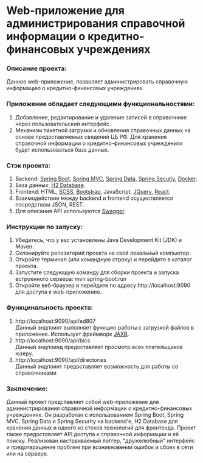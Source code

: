 # Web-приложение для администрирования справочной информации о кредитно-финансовых учреждениях

### Описание проекта:  
Данное web-приложение, позволяет администрировать справочную информацию о кредитно-финансовых учреждениях. 

### Приложение обладает следующими функциональностями:  
1. Добавление, редактирование и удаление записей в справочнике через пользовательский интерфейс.
2. Механизм пакетной загрузки и обновления справочных данных на основе предоставляемых сведений ЦБ РФ.
Для хранения справочной информации о кредитно-финансовых учреждениях будет использоваться база данных.

### Стэк проекта:  
1. Backend: [Spring Boot](https://spring.io/projects/spring-boot), [Spring MVC](https://docs.spring.io/spring-framework/docs/3.2.x/spring-framework-reference/html/mvc.html), [Spring Data](https://spring.io/projects/spring-data-jpa), [Spring Secuity](https://spring.io/projects/spring-security), [Docker](https://www.docker.com/).  
2. База данных: [H2 Database](https://www.h2database.com/html/main.html).  
3. Frontend: HTML, [SCSS](https://sass-lang.com/), [Bootstrap](https://getbootstrap.com/), JavaScript, [JQuery](https://jquery.com/), [React](https://react.dev/).   
4. Взаимодействие между backend и frontend осуществляется посредством JSON, REST.  
5. Для описания API используются [Swagger](https://swagger.io/tools/swagger-ui/).  

### Инструкции по запуску:
1. Убедитесь, что у вас установлены Java Development Kit (JDK) и Maven.
2. Склонируйте репозиторий проекта на свой локальный компьютер.
3. Откройте терминал (или командную строку) и перейдите в каталог проекта.
4. Запустите следующую команду для сборки проекта и запуска встроенного сервера:
mvn spring-boot:run
5. Откройте веб-браузер и перейдите по адресу http://localhost:9090 для доступа к web-приложению.

### Функцинальность проекта:
 1. http://localhost:9090/api/ed807  
Данный эндпоинт выполняет функцию работы с загрузкой файлов в приложение. Использует фреймворк [JAXB](https://javaee.github.io/jaxb-v2/).
 2. http://localhost:9090/api/bics  
Данный эндпоинд предоставляет просмотр всех плательщиков юзеру.
 3. http://localhost:9090/api/directories  
Данный эндпоинт предоставляет возможность для работы со справочниками
 
### Заключение:  
Данный проект представляет собой web-приложение для администрирования справочной информации о кредитно-финансовых учреждениях. Он разработан с использованием Spring Boot, Spring MVC, Spring Data и Spring Security на backend'е, H2 Database для хранения данных и одного из стеков технологий для фронтенда. Проект также предоставляет API доступа к справочной информации и её поиску. Реализован настраиваемый логгер, "дружелюбный" интерфейс и предотвращение проблем при возникновении ошибок и сбоях в сети или на сервере.
